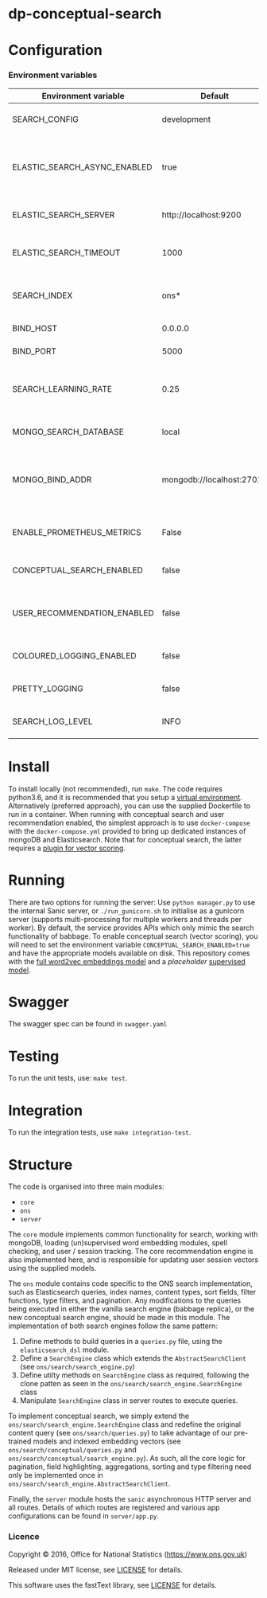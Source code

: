 dp-conceptual-search
==================

# Configuration

### Environment variables

| Environment variable         | Default                   | Description
| ---------------------------- | ------------------------- | ----------------------------------------------------------------------------------------------------
| SEARCH_CONFIG                | development               | Specifies which config_*.py file to use.
| ELASTIC_SEARCH_ASYNC_ENABLED | true                      | Specify whether to use synchronous or asynchronous Elasticsearch client.
| ELASTIC_SEARCH_SERVER        | http://localhost:9200     | URL of Elasticsearch cluster.
| ELASTIC_SEARCH_TIMEOUT       | 1000                      | Timeout of Elasticsearch requests in seconds.
| SEARCH_INDEX                 | ons*                      | The Elasticsearch index to be queried.
| BIND_HOST                    | 0.0.0.0                   | The host to bind to.
| BIND_PORT                    | 5000                      | The port to bind to.
| SEARCH_LEARNING_RATE         | 0.25                      | Rate at which search tries to learn about user interests (float, capped at 1.0).
| MONGO_SEARCH_DATABASE        | local                     | Default database for mongoDB.
| MONGO_BIND_ADDR              | mongodb://localhost:27017 | Default mongoDB bind address (must start with mongodb:// and end with port)
| ENABLE_PROMETHEUS_METRICS    | False                     | Enable/disable the /metircs endpoint for prometheus.
| CONCEPTUAL_SEARCH_ENABLED    | false                     | Enable/disable conceptual search APIs.
| USER_RECOMMENDATION_ENABLED  | false                     | Enable/disable mongoDB and user recommendation engine.
| COLOURED_LOGGING_ENABLED     | false                     | Enable/disable coloured logging.
| PRETTY_LOGGING               | false                     | Enable/disable JSON formatting for logging.
| SEARCH_LOG_LEVEL             | INFO                      | Log level (INFO, DEBUG, or ERROR)

# Install

To install locally (not recommended), run ```make```. The code requires python3.6, and it is recommended that you setup 
a [virtual environment](https://docs.python.org/3/library/venv.html).
Alternatively (preferred approach), you can use the supplied Dockerfile to run in a container. When running with 
conceptual search and user recommendation enabled, the simplest approach is to use ```docker-compose``` with the
```docker-compose.yml``` provided to bring up dedicated instances of mongoDB and Elasticsearch. Note that for conceptual
search, the latter requires a [plugin for vector scoring](https://github.com/sully90/fast-elasticsearch-vector-scoring).  

# Running

There are two options for running the server:
Use ```python manager.py``` to use the internal Sanic server, or  ```./run_gunicorn.sh``` to initialise as a 
gunicorn server (supports multi-processing for multiple workers and threads per worker). By default, the service 
provides APIs which only mimic the search functionality of babbage. To enable conceptual search (vector scoring), you
will need to set the environment variable ```CONCEPTUAL_SEARCH_ENABLED=true``` and have the appropriate models available
on disk. This repository comes with the [full word2vec embeddings model](word2vec/ons_supervised.vec) and a 
*placeholder* [supervised model](supervised_models/ons_supervised.bin).

# Swagger

The swagger spec can be found in ```swagger.yaml```

# Testing

To run the unit tests, use: ```make test```.

# Integration

To run the integration tests, use  ```make integration-test```.

# Structure

The code is organised into three main modules:

* ```core```
* ```ons```
* ```server```

The ```core``` module implements common functionality for search, working with mongoDB, 
loading (un)supervised word embedding modules, spell checking, and user / session tracking. The core recommendation
engine is also implemented here, and is responsible for updating user session vectors using the supplied models.

The ```ons``` module contains code specific to the ONS search implementation, such as Elasticsearch queries, index names, 
content types, sort fields, filter functions, type filters, and pagination. Any modifications to the queries being 
executed in either the vanilla search engine (babbage replica), or the new conceptual search engine, should
be made in this module. The implementation of both search engines follow the same pattern:

1. Define methods to build queries in a ```queries.py``` file, using the ```elasticsearch_dsl``` module.
2. Define  a ```SearchEngine``` class which extends the ```AbstractSearchClient``` (see ```ons/search/search_engine.py```)
3. Define utilty methods on  ```SearchEngine``` class as required, following the clone patten as seen in the 
```ons/search/search_engine.SearchEngine``` class
4. Manipulate ```SearchEngine``` class in server routes to execute queries.

To implement conceptual search, we simply extend the ```ons/search/search_engine.SearchEngine``` class and redefine the 
original content query (see ```ons/search/queries.py```) to take advantage of our pre-trained models and
indexed embedding vectors (see ```ons/search/conceptual/queries.py``` and ```ons/search/conceptual/search_engine.py```).
As such, all the core logic for pagination, field highlighting, aggregations, sorting and type filtering need only be implemented once
in ```ons/search/search_engine.AbstractSearchClient```.

Finally, the ```server``` module hosts the ```sanic``` asynchronous HTTP server and all routes. Details of which routes are
registered and various app configurations can be found in ```server/app.py```.

### Licence

Copyright ©‎ 2016, Office for National Statistics (https://www.ons.gov.uk)

Released under MIT license, see [LICENSE](LICENSE.md) for details.

This software uses the fastText library, see [LICENSE](LICENSE.fastText.md) for details.
